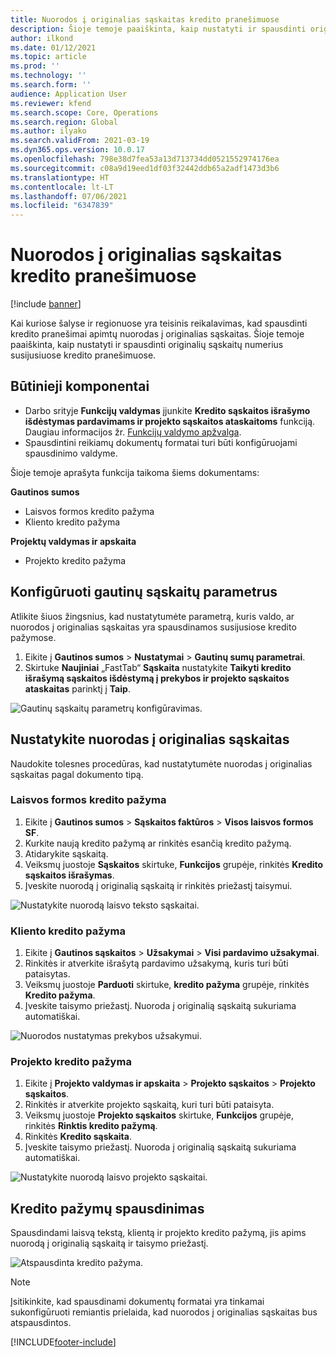 ```yaml
---
title: Nuorodos į originalias sąskaitas kredito pranešimuose
description: Šioje temoje paaiškinta, kaip nustatyti ir spausdinti originalių sąskaitų numerius susijusiuose kredito pranešimuose.
author: ilkond
ms.date: 01/12/2021
ms.topic: article
ms.prod: ''
ms.technology: ''
ms.search.form: ''
audience: Application User
ms.reviewer: kfend
ms.search.scope: Core, Operations
ms.search.region: Global
ms.author: ilyako
ms.search.validFrom: 2021-03-19
ms.dyn365.ops.version: 10.0.17
ms.openlocfilehash: 798e38d7fea53a13d713734dd0521552974176ea
ms.sourcegitcommit: c08a9d19eed1df03f32442ddb65a2adf1473d3b6
ms.translationtype: HT
ms.contentlocale: lt-LT
ms.lasthandoff: 07/06/2021
ms.locfileid: "6347839"
---
```

# <a name="references-to-original-invoices-in-credit-notes"></a>Nuorodos į originalias sąskaitas kredito pranešimuose

[!include [banner](../includes/banner.md)]


Kai kuriose šalyse ir regionuose yra teisinis reikalavimas, kad spausdinti kredito pranešimai apimtų nuorodas į originalias sąskaitas. Šioje temoje paaiškinta, kaip nustatyti ir spausdinti originalių sąskaitų numerius susijusiuose kredito pranešimuose.

## <a name="prerequisites"></a>Būtinieji komponentai

- Darbo srityje **Funkcijų valdymas** įjunkite **Kredito sąskaitos išrašymo išdėstymas pardavimams ir projekto sąskaitos ataskaitoms** funkciją. Daugiau informacijos žr. [Funkcijų valdymo apžvalga](../../fin-ops-core/fin-ops/get-started/feature-management/feature-management-overview.md).
- Spausdintini reikiamų dokumentų formatai turi būti konfigūruojami spausdinimo valdyme.

Šioje temoje aprašyta funkcija taikoma šiems dokumentams:

**Gautinos sumos**

- Laisvos formos kredito pažyma
- Kliento kredito pažyma

**Projektų valdymas ir apskaita**

- Projekto kredito pažyma

## <a name="configure-accounts-receivable-parameters"></a>Konfigūruoti gautinų sąskaitų parametrus

Atlikite šiuos žingsnius, kad nustatytumėte parametrą, kuris valdo, ar nuorodos į originalias sąskaitas yra spausdinamos susijusiose kredito pažymose.

1. Eikite į **Gautinos sumos** \> **Nustatymai** \> **Gautinų sumų parametrai**.
2. Skirtuke **Naujiniai** „FastTab“ **Sąskaita** nustatykite **Taikyti kredito išrašymą sąskaitos išdėstymą į prekybos ir projekto sąskaitos ataskaitas** parinktį į **Taip**.

![Gautinų sąskaitų parametrų konfigūravimas.](media/original-invoice-number-in-credit-note.jpg)

## <a name="define-references-to-original-invoices"></a>Nustatykite nuorodas į originalias sąskaitas

Naudokite tolesnes procedūras, kad nustatytumėte nuorodas į originalias sąskaitas pagal dokumento tipą.

### <a name="free-text-credit-note"></a>Laisvos formos kredito pažyma

1. Eikite į **Gautinos sumos** \> **Sąskaitos faktūros** \> **Visos laisvos formos SF**.
2. Kurkite naują kredito pažymą ar rinkitės esančią kredito pažymą.
3. Atidarykite sąskaitą.
4. Veiksmų juostoje **Sąskaitos** skirtuke, **Funkcijos** grupėje, rinkitės **Kredito sąskaitos išrašymas**.
5. Įveskite nuorodą į originalią sąskaitą ir rinkitės priežastį taisymui.

![Nustatykite nuorodą laisvo teksto sąskaitai.](media/reference-original-invoice-FTI.jpg)

### <a name="customer-credit-note"></a>Kliento kredito pažyma

1. Eikite į **Gautinos sąskaitos** \> **Užsakymai** \> **Visi pardavimo užsakymai**.
2. Rinkitės ir atverkite išrašytą pardavimo užsakymą, kuris turi būti pataisytas.
3. Veiksmų juostoje **Parduoti** skirtuke, **kredito pažyma** grupėje, rinkitės **Kredito pažyma**.
4. Įveskite taisymo priežastį. Nuoroda į originalią sąskaitą sukuriama automatiškai.

![Nuorodos nustatymas prekybos užsakymui.](media/reference-original-invoice-SO.jpg)

### <a name="project-credit-note"></a>Projekto kredito pažyma

1. Eikite į **Projekto valdymas ir apskaita** \> **Projekto sąskaitos** \> **Projekto sąskaitos**.
2. Rinkitės ir atverkite projekto sąskaitą, kuri turi būti pataisyta.
3. Veiksmų juostoje **Projekto sąskaitos** skirtuke, **Funkcijos** grupėje, rinkitės **Rinktis kredito pažymą**.
4. Rinkitės **Kredito sąskaita**.
5. Įveskite taisymo priežastį. Nuoroda į originalią sąskaitą sukuriama automatiškai.

![Nustatykite nuorodą laisvo projekto sąskaitai.](media/reference-original-invoice-project.jpg)

## <a name="printing-credit-notes"></a>Kredito pažymų spausdinimas

Spausdindami laisvą tekstą, klientą ir projekto kredito pažymą, jis apims nuorodą į originalią sąskaitą ir taisymo priežastį.

![Atspausdinta kredito pažyma.](media/credit-note-FTI.jpg)

> [!NOTE]
> Įsitikinkite, kad spausdinami dokumentų formatai yra tinkamai sukonfigūruoti remiantis prielaida, kad nuorodos į originalias sąskaitas bus atspausdintos.


[!INCLUDE[footer-include](../../includes/footer-banner.md)]